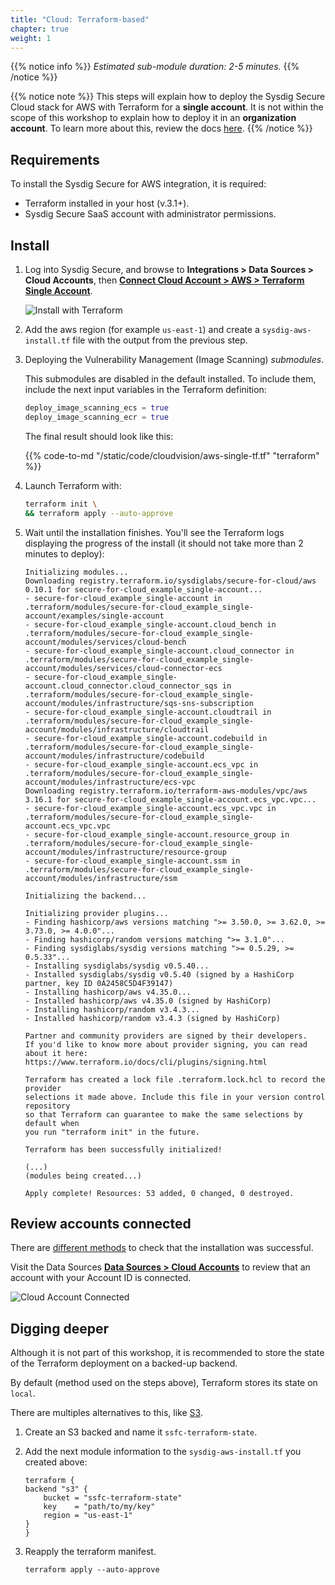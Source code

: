 ```yaml
---
title: "Cloud: Terraform-based"
chapter: true
weight: 1
---
```


{{% notice info %}}
*Estimated sub-module duration: 2-5 minutes.*
{{% /notice %}}


{{% notice note %}}
This steps will explain how to deploy the Sysdig Secure Cloud stack
for AWS with Terraform for a **single account**. 
It is not within the scope of this workshop to explain how to deploy it in an **organization account**.
To learn more about this, review the docs [here](https://docs.sysdig.com/en/docs/installation/sysdig-secure-for-cloud/deploy-sysdig-secure-for-cloud-on-aws/#for-organizationalmanagement-account).
{{% /notice %}}


## Requirements

<!-- Can we automate a script that checks for the user if all those permissions are meet? Here we don't need them because the environment is properly configured, but it might be useful for the general user experience. -->
To install the Sysdig Secure for AWS integration, it is required:
- Terraform installed in your host (v.3.1+).
- Sysdig Secure SaaS account with administrator permissions.


## Install

1. Log into Sysdig Secure, and browse to **Integrations > Data Sources > Cloud Accounts**, 
then [**Connect Cloud Account > AWS > Terraform Single Account**](https://secure.sysdig.com/#/data-sources/cloud-accounts?setupModalEnv=AWS&installContentDisplayType=tabular&accountType=single).

    ![Install with Terraform](/images/1-installation/aws.png)

2. Add the aws region (for example `us-east-1`) and
   create a `sysdig-aws-install.tf` file with the output from the previous step.

3. Deploying the Vulnerability Management (Image Scanning) *submodules*.

    This submodules are disabled in the default installed. To include them, 
    include the next input variables in the Terraform definition:

    ```terraform
    deploy_image_scanning_ecs = true
    deploy_image_scanning_ecr = true
    ```

    The final result should look like this:

    {{% code-to-md "/static/code/cloudvision/aws-single-tf.tf" "terraform" %}}

4. Launch Terraform with:

    ```bash
    terraform init \
    && terraform apply --auto-approve
    ```


5. Wait until the installation finishes.
    You'll see the Terraform logs displaying the progress of the install
    (it should not take more than 2 minutes to deploy):

    ```logs
    Initializing modules...
    Downloading registry.terraform.io/sysdiglabs/secure-for-cloud/aws 0.10.1 for secure-for-cloud_example_single-account...
    - secure-for-cloud_example_single-account in .terraform/modules/secure-for-cloud_example_single-account/examples/single-account
    - secure-for-cloud_example_single-account.cloud_bench in .terraform/modules/secure-for-cloud_example_single-account/modules/services/cloud-bench
    - secure-for-cloud_example_single-account.cloud_connector in .terraform/modules/secure-for-cloud_example_single-account/modules/services/cloud-connector-ecs
    - secure-for-cloud_example_single-account.cloud_connector.cloud_connector_sqs in .terraform/modules/secure-for-cloud_example_single-account/modules/infrastructure/sqs-sns-subscription
    - secure-for-cloud_example_single-account.cloudtrail in .terraform/modules/secure-for-cloud_example_single-account/modules/infrastructure/cloudtrail
    - secure-for-cloud_example_single-account.codebuild in .terraform/modules/secure-for-cloud_example_single-account/modules/infrastructure/codebuild
    - secure-for-cloud_example_single-account.ecs_vpc in .terraform/modules/secure-for-cloud_example_single-account/modules/infrastructure/ecs-vpc
    Downloading registry.terraform.io/terraform-aws-modules/vpc/aws 3.16.1 for secure-for-cloud_example_single-account.ecs_vpc.vpc...
    - secure-for-cloud_example_single-account.ecs_vpc.vpc in .terraform/modules/secure-for-cloud_example_single-account.ecs_vpc.vpc
    - secure-for-cloud_example_single-account.resource_group in .terraform/modules/secure-for-cloud_example_single-account/modules/infrastructure/resource-group
    - secure-for-cloud_example_single-account.ssm in .terraform/modules/secure-for-cloud_example_single-account/modules/infrastructure/ssm

    Initializing the backend...

    Initializing provider plugins...
    - Finding hashicorp/aws versions matching ">= 3.50.0, >= 3.62.0, >= 3.73.0, >= 4.0.0"...
    - Finding hashicorp/random versions matching ">= 3.1.0"...
    - Finding sysdiglabs/sysdig versions matching ">= 0.5.29, >= 0.5.33"...
    - Installing sysdiglabs/sysdig v0.5.40...
    - Installed sysdiglabs/sysdig v0.5.40 (signed by a HashiCorp partner, key ID 0A2458C5D4F39147)
    - Installing hashicorp/aws v4.35.0...
    - Installed hashicorp/aws v4.35.0 (signed by HashiCorp)
    - Installing hashicorp/random v3.4.3...
    - Installed hashicorp/random v3.4.3 (signed by HashiCorp)

    Partner and community providers are signed by their developers.
    If you'd like to know more about provider signing, you can read about it here:
    https://www.terraform.io/docs/cli/plugins/signing.html

    Terraform has created a lock file .terraform.lock.hcl to record the provider
    selections it made above. Include this file in your version control repository
    so that Terraform can guarantee to make the same selections by default when
    you run "terraform init" in the future.

    Terraform has been successfully initialized!

    (...)
    (modules being created...)

    Apply complete! Resources: 53 added, 0 changed, 0 destroyed.
    ```


## Review accounts connected

There are [different methods](https://docs.sysdig.com/en/docs/installation/sysdig-secure-for-cloud/deploy-sysdig-secure-for-cloud-on-aws/#confirm-the-services-are-working) to check that the installation was successful. 

Visit the Data Sources [**Data Sources > Cloud Accounts**](https://secure.sysdig.com/#/data-sources/cloud-accounts)
to review that an account with your Account ID is connected.

![Cloud Account Connected](/images/1-installation/cloudaccountsconnected.png)


## Digging deeper

Although it is not part of this workshop, it is recommended to store
the state of the Terraform deployment on a backed-up backend.

By default (method used on the steps above), Terraform stores its state on `local`.

There are multiples alternatives to this, like [S3](https://www.terraform.io/language/settings/backends/s3).

1. Create an S3 backed and name it `ssfc-terraform-state`.
2. Add the next module information to the `sysdig-aws-install.tf` you created above:

    ```
    terraform {
    backend "s3" {
        bucket = "ssfc-terraform-state"
        key    = "path/to/my/key"
        region = "us-east-1"
    }
    }
    ```

3. Reapply the terraform manifest.

    ```
    terraform apply --auto-approve
    ```
